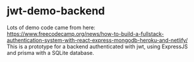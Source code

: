 # jwt-demo-backend

Lots of demo code came from here: https://www.freecodecamp.org/news/how-to-build-a-fullstack-authentication-system-with-react-express-mongodb-heroku-and-netlify/
This is a prototype for a backend authenticated with jwt, using ExpressJS and prisma with a SQLite database.
